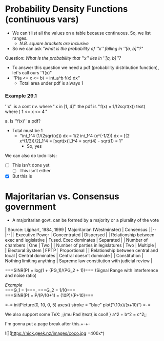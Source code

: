 # Probability Density Functions (continuous vars)
- We can't list all the values on a table because continuous. So, we list ranges.
	- *N.B. square brackets are inclusive*
- So we can ask *"what is the probability of ''x'' falling in ''[a, b]''?"*

Question: *What is the probability that ''x'' lies in ''[a, b]''?*  
- To answer this question we need a pdf (probability distribution function), let's call ours ''f(x)''
- ''P(a <= x <= b) = int_a^b f(x) dx''
	- Total area under pdf is always 1

### Example 29.1
''x'' is a cont r.v. where ''x in [1, 4]'' the pdf is ''f(x) = 1/(2sqrt(x)) text( where ) 1 <= x <= 4''

a. Is ''f(x)'' a pdf?  
- Total must be 1
	- ''int_1^4 (1/(2sqrt(x))) dx = 1/2 int_1^4 (x^(-1/2)) dx = [(2 x^(1/2))/2]_1^4 = 
[sqrt(x)]_1^4 = sqrt(4) - sqrt(1) = 1''
		- So, yes

We can also do todo lists:  
- [ ] This isn't done yet
	- [ ] This isn't either
- [x] But this is

#  Majoritarian vs. Consensus government

- A majoritarian govt. can be formed by a majority or a plurality of the vote

| Source: Lijphart, 1984, 1999 | Majoritarian (Westminster) | Consensus |
|--|--|
| Executive Power | Concentrated | Dispersed |
| Relationship between exec and legislative | Fused. Exec dominates | Separated |
| Number of chambers | One | Two |
| Number of parties in legislatures | Two | Multiple |
| Electoral System | FPTP | Proportional |
| Relationship between central and local | Central dominates | Central doesn't dominate |
| Constitution | Nothing limiting anything | Supreme law constitution with judicial review |

===SINR(P) = log(1 + (PG_1)/(PG_2 + 1))=== (Signal Range with interference and noise ratio)

*Example*  
===G_1 = 1===, ===G_2 = 1/10===  
===SINR(P) = P/(P/10+1) = (10P)/(P+10)===

=-=
initPicture(0, 10, 0, 5)
axes()
stroke = "blue"
plot("(10x)/(x+10)")
=-=

We also support some TeX: ;;\mu Pad \text{ is cool! } a^2 + b^2 = c^2;;

I'm gonna put a page break after this.+-+-

![](https://nick.geek.nz/images/coco.jpg =400x*)
